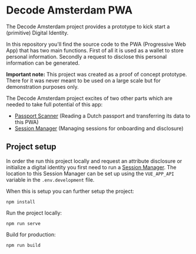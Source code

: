 # Decode Amsterdam PWA

The Decode Amsterdam project provides a prototype to kick start a (primitive) Digital Identity.

In this repository you'll find the source code to the PWA (Progressive Web App) that has two main functions.
First of all it is used as a wallet to store personal information. Secondly a request to disclose this personal information can be generated.

**Important note:**
This project was created as a proof of concept prototype. There for it was never meant to be used on a large scale but for demonstration purposes only.
  
The Decode Amsterdam project excites of two other parts which are needed to take full potential of this app:

* [Passport Scanner](https://github.com/Amsterdam/decode_passport_scanner) (Reading a Dutch passport and transferring its data to this PWA)
* [Session Manager](https://github.com/Amsterdam/decode_session_manager) (Managing sessions for onboarding and disclosure)


## Project setup

In order the run this project locally and request an attribute disclosure or initialize a digital identity you first need to run a [Session Manager](https://github.com/Amsterdam/decode_session_manager). The location to this Session Manager can be set up using the `VUE_APP_API` variable in the `.env.development` file.

When this is setup you can further setup the project:

```
npm install
```

Run the project locally:

```
npm run serve
```

Build for production:
```
npm run build
```
